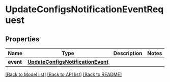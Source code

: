 # UpdateConfigsNotificationEventRequest


## Properties
Name | Type | Description | Notes
------------ | ------------- | ------------- | -------------
**event** | [**UpdateConfigsNotificationEvent**](UpdateConfigsNotificationEvent.md) |  | 

[[Back to Model list]](../README.md#documentation-for-models) [[Back to API list]](../README.md#documentation-for-api-endpoints) [[Back to README]](../README.md)


